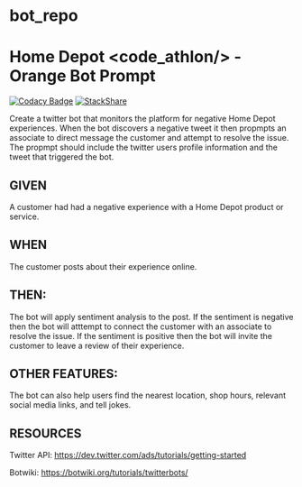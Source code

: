 # bot_repo
# Home Depot &lt;code_athlon/>  - Orange Bot Prompt #

[![Codacy Badge](https://api.codacy.com/project/badge/Grade/97ed5d50454440f5bece965619da9301)](https://app.codacy.com/app/2Clutch/bot_repo?utm_source=github.com&utm_medium=referral&utm_content=2Clutch/bot_repo&utm_campaign=badger)
[![StackShare](https://img.shields.io/badge/tech-stack-0690fa.svg?style=flat)](https://stackshare.io/2Clutch/knowledge-purse)

Create a twitter bot that monitors the platform for negative Home Depot experiences. When the bot discovers a negative tweet it then propmpts an associate to direct message the customer and attempt to resolve the issue. The propmpt should include the twitter users profile information and the tweet that triggered the bot.

## GIVEN 
   A customer had had a negative experience with a Home Depot product or service.

## WHEN
   The customer posts about their experience online.

## THEN: 
   The bot will apply sentiment analysis to the post. If the sentiment is negative then the bot will atttempt to connect the customer with an associate to resolve the issue. If the sentiment is positive then the bot will invite the customer to leave a review of their experience.
	
## OTHER FEATURES:
   The bot can also help users find the nearest location, shop hours, relevant social media links, and tell jokes.

## RESOURCES

Twitter API: https://dev.twitter.com/ads/tutorials/getting-started

Botwiki: https://botwiki.org/tutorials/twitterbots/
